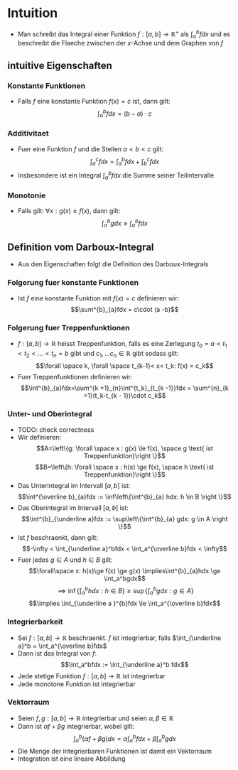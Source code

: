 # Intuition
- Man schreibt das Integral einer Funktion $f: [a, b] \to \mathbb R^+$ als $\int_a^b fdx$ und es beschreibt die Flaeche zwischen der $x$-Achse und dem Graphen von $f$
## intuitive Eigenschaften
### Konstante Funktionen
- Falls $f$ eine konstante Funktion $f(x) = c$ ist, dann gilt:
$$\int^{b}_{a}fdx = (b-a)\cdot c$$
### Additivitaet
- Fuer eine Funktion $f$ und die Stellen $a < b < c$ gilt: 
$$\int^{c}_{a} fdx = \int^{b}_{a} fdx + \int^{c}_{b} fdx$$
- Insbesondere ist ein Integral $\int^{b}_{a}fdx$ die Summe seiner Teilintervalle
### Monotonie
- Falls gilt: $\forall x: g(x) \ge f(x)$, dann gilt:
$$\int^{b}_{a}gdx \ge \int^{b}_{a} fdx$$
## Definition vom Darboux-Integral
- Aus den Eigenschaften folgt die Definition des Darboux-Integrals
### Folgerung fuer konstante Funktionen
- Ist $f$ eine konstante Funktion mit $f(x) = c$ definieren wir:
$$\sum^{b}_{a}fdx = c\cdot (a -b)$$
### Folgerung fuer Treppenfunktionen
- $f :[a, b] \to \mathbb R$ heisst Treppenfunktion, falls es eine Zerlegung $t_0 = a < t_1 < t_2 <...< t_n = b$ gibt und $c_1,...c_n \in \mathbb R$ gibt sodass gilt:
$$\forall \space k, \forall \space t_{k-1}< x< t_k: f(x) = c_k$$
- Fuer Treppenfunktionen definieren wir:
$$\int^{b}_{a}fdx=\sum^{k =1}_{n}\int^{t_k}_{t_{k -1}}fdx = \sum^{n}_{k =1}(t_k-t_{k - 1})\cdot c_k$$
### Unter- und Oberintegral
- TODO: check correctness
- Wir definieren: 
$$A=\left\{g: \forall \space x : g(x) \le f(x), \space g \text{ ist Treppenfunktion}\right \}$$
$$B=\left\{h: \forall \space x : h(x) \ge f(x), \space h \text{ ist Treppenfunktion}\right \}$$
- Das Unterintegral im Intervall $[a, b]$ ist:
$$\int^{\overline b}_{a}fdx := \inf\left\{\int^{b}_{a} hdx: h \in B \right \}$$
- Das Oberintegral im Intervall $[a, b]$ ist:
$$\int^{b}_{\underline a}fdx := \sup\left\{\int^{b}_{a} gdx: g \in A \right \}$$
- Ist $f$ beschraenkt, dann gilt:
$$-\infty < \int_{\underline a}^bfdx < \int_a^{\overline b}fdx < \infty$$
- Fuer jedes $g \in A$ und $h \in B$ gilt:
$$\forall\space x: h(x)\ge f(x) \ge g(x) \implies\int^{b}_{a}hdx \ge \int_a^bgdx$$
$$\implies \inf\left\{\int_a^b hdx: h\in B\right\}\ge \sup\left\{\int_a^b gdx: g\in A\right\}$$
$$\implies \int_{\underline a }^{b}fdx \le \int_a^{\overline b}fdx$$

### Integrierbarkeit
- Sei $f:[a, b]\to \mathbb R$ beschraenkt. $f$ ist integrierbar, falls $\int_{\underline a}^b = \int_a^{\overline b}fdx$ 
- Dann ist das Integral von $f$:
$$\int_a^bfdx := \int_{\underline a}^b fdx$$
- Jede stetige Funktion $f: [a, b] \to \mathbb R$ ist integrierbar
- Jede monotone Funktion ist integrierbar
### Vektorraum 
- Seien $f, g: [a, b] \to \mathbb R$ integrierbar und seien $\alpha, \beta \in \mathbb R$
- Dann ist $\alpha f + \beta g$ integrierbar, wobei gilt: 
$$\int_a^b (\alpha f + \beta g)dx = \alpha \int_a^bfdx + \beta \int_a^bgdx$$
- Die Menge der integrierbaren Funktionen ist damit ein Vektorraum
- Integration ist eine lineare Abbildung